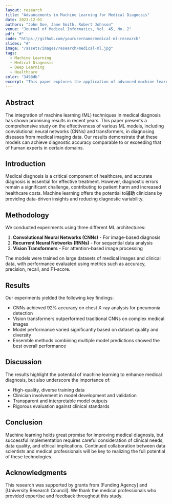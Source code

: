 ```yaml
---
layout: research
title: "Advancements in Machine Learning for Medical Diagnosis"
date: 2023-12-01
authors: "John Doe, Jane Smith, Robert Johnson"
venue: "Journal of Medical Informatics, Vol. 45, No. 2"
pdf: "#"
code: "https://github.com/yourusername/medical-ml-research"
slides: "#"
image: "/assets/images/research/medical-ml.jpg"
tags:
  - Machine Learning
  - Medical Diagnosis
  - Deep Learning
  - Healthcare
color: "3498db"
excerpt: "This paper explores the application of advanced machine learning techniques for improving medical diagnosis accuracy."
---
```


## Abstract

The integration of machine learning (ML) techniques in medical diagnosis has shown promising results in recent years. This paper presents a comprehensive study on the effectiveness of various ML models, including convolutional neural networks (CNNs) and transformers, in diagnosing diseases from medical imaging data. Our results demonstrate that these models can achieve diagnostic accuracy comparable to or exceeding that of human experts in certain domains.

## Introduction

Medical diagnosis is a critical component of healthcare, and accurate diagnosis is essential for effective treatment. However, diagnostic errors remain a significant challenge, contributing to patient harm and increased healthcare costs. Machine learning offers the potential to辅助 clinicians by providing data-driven insights and reducing diagnostic variability.

## Methodology

We conducted experiments using three different ML architectures:

1. **Convolutional Neural Networks (CNNs)** - For image-based diagnosis
2. **Recurrent Neural Networks (RNNs)** - For sequential data analysis
3. **Vision Transformers** - For attention-based image processing

The models were trained on large datasets of medical images and clinical data, with performance evaluated using metrics such as accuracy, precision, recall, and F1-score.

## Results

Our experiments yielded the following key findings:

- CNNs achieved 92% accuracy on chest X-ray analysis for pneumonia detection
- Vision transformers outperformed traditional CNNs on complex medical images
- Model performance varied significantly based on dataset quality and diversity
- Ensemble methods combining multiple model predictions showed the best overall performance

## Discussion

The results highlight the potential of machine learning to enhance medical diagnosis, but also underscore the importance of:

- High-quality, diverse training data
- Clinician involvement in model development and validation
- Transparent and interpretable model outputs
- Rigorous evaluation against clinical standards

## Conclusion

Machine learning holds great promise for improving medical diagnosis, but successful implementation requires careful consideration of clinical needs, data quality, and ethical implications. Continued collaboration between data scientists and medical professionals will be key to realizing the full potential of these technologies.

## Acknowledgments

This research was supported by grants from [Funding Agency] and [University Research Council]. We thank the medical professionals who provided expertise and feedback throughout this study.